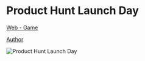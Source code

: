# Product Hunt Launch Day
 
[Web - Game](https://vivirenremoto.github.io/producthuntgame/)

[Author](https://twitter.com/vivirenremoto)

![Product Hunt Launch Day](https://vivirenremoto.github.io/producthuntgame/static/social.png)

